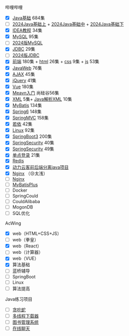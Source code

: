 哔哩哔哩

+ [x] [Java基础](https://www.bilibili.com/video/BV1mE411x7Wt/?spm_id_from=333.999.0.0&vd_source=da6b8372cd6b02c82a52737350aace72) 684集
+ [ ] [2024Java基础上](https://www.bilibili.com/video/BV1a5411y77c/?spm_id_from=333.999.0.0&vd_source=be5f5d73d5916fb5f5ce939101ef9391) + [2024Java基础中](https://www.bilibili.com/video/BV1Eb4y1P7iq/?spm_id_from=333.999.0.0&vd_source=be5f5d73d5916fb5f5ce939101ef9391) + [2024Java基础下](https://www.bilibili.com/video/BV1p7421N7XT/?spm_id_from=333.999.0.0&vd_source=be5f5d73d5916fb5f5ce939101ef9391) 
+ [x] [IDEA教程](https://www.bilibili.com/video/BV1y94y1m7Ew/?spm_id_from=333.999.0.0)  34集
+ [x] [MySQL](https://www.bilibili.com/video/BV1fx411X7BD/?spm_id_from=333.999.0.0&vd_source=da6b8372cd6b02c82a52737350aace72) 95集
+ [ ] [2024版MySQL](https://www.bilibili.com/video/BV1px421f7YW/?spm_id_from=333.999.0.0)
+ [x] [JDBC](https://www.bilibili.com/video/BV1Bt41137iB/?vd_source=da6b8372cd6b02c82a52737350aace72) 29集
+ [ ] [2024版JDBC](https://www.bilibili.com/video/BV19T421174Q/?spm_id_from=333.999.0.0&vd_source=da6b8372cd6b02c82a52737350aace72)
+ [x] [前端](https://www.bilibili.com/video/BV1hP411679m/?spm_id_from=333.1007.top_right_bar_window_history.content.click) 180集 + [html](https://www.bilibili.com/video/BV11t411K74Q/?spm_id_from=333.999.0.0) 26集 + [css](https://www.bilibili.com/video/BV1tt411M7Vj/?spm_id_from=333.999.0.0) 9集 + [js](https://www.bilibili.com/video/BV1Ft411N7R3/?spm_id_from=333.999.0.0) 53集
+ [x] [JavaWeb](https://www.bilibili.com/video/BV1Z3411C7NZ/?vd_source=da6b8372cd6b02c82a52737350aace72) 76集
+ [x] [AJAX](https://www.bilibili.com/video/BV1cR4y1P7B1/?vd_source=da6b8372cd6b02c82a52737350aace72) 45集
+ [x] [jQuery](https://www.bilibili.com/video/BV1Jg4y1B7n4/?spm_id_from=333.999.0.0&vd_source=da6b8372cd6b02c82a52737350aace72) 41集
+ [x] [Vue](https://www.bilibili.com/video/BV17h41137i4/?vd_source=da6b8372cd6b02c82a52737350aace72) 180集
+ [x] [Meavn入门](https://www.bilibili.com/video/BV1JN411G7gX?p=1&vd_source=da6b8372cd6b02c82a52737350aace72) 尚硅谷56集
+ [x] [XML](https://www.bilibili.com/video/BV1Et411N7Eg?p=1&vd_source=da6b8372cd6b02c82a52737350aace72) 5集+ [Java解析XML](https://www.bilibili.com/video/BV12x411h7xR/?spm_id_from=333.337.search-card.all.click&vd_source=da6b8372cd6b02c82a52737350aace72) 10集
+ [x] [MyBatis](https://www.bilibili.com/video/BV1JP4y1Z73S/?vd_source=da6b8372cd6b02c82a52737350aace72) 134集
+ [x] [Spring6](https://www.bilibili.com/video/BV1Ft4y1g7Fb/?vd_source=da6b8372cd6b02c82a52737350aace72) 148集
+ [x] [SpringMVC](https://www.bilibili.com/video/BV1sC411L76f/?vd_source=da6b8372cd6b02c82a52737350aace72) 158集
+ [x] [若依](https://www.bilibili.com/video/BV15k4y1A7Wb/?spm_id_from=333.788&vd_source=da6b8372cd6b02c82a52737350aace72) 42集
+ [x] [Linux](https://www.bilibili.com/video/BV1Nb421a7TV/?spm_id_from=333.976.0.0&vd_source=da6b8372cd6b02c82a52737350aace72) 92集
+ [x] [SpringBoot3](https://www.bilibili.com/video/BV1Km4y1k7bn/?spm_id_from=333.337.search-card.all.click) 200集
+ [x] [SpringSecurity](https://www.bilibili.com/video/BV1mm4y1X7Hc/?spm_id_from=333.337.search-card.all.click) 40集
+ [x] [SpringSecurity](https://www.bilibili.com/video/BV1DV4y1Z71y/?spm_id_from=333.976.0.0&vd_source=da6b8372cd6b02c82a52737350aace72) 49集
+ [x] [单点登录](https://www.bilibili.com/video/BV1ht4y1E7EL/?spm_id_from=333.337.search-card.all.click&vd_source=da6b8372cd6b02c82a52737350aace72) 21集
+ [x] [Redis](https://www.bilibili.com/video/BV1U24y1y7jF/?spm_id_from=333.976.0.0) 
+ [x] [动力云客前后端分离java项目](https://www.bilibili.com/video/BV1Fi4y1W7NZ/?vd_source=da6b8372cd6b02c82a52737350aace72) 
+ [x] [Nginx](https://www.bilibili.com/video/BV1F5411J7vK/?spm_id_from=333.337.search-card.all.click&vd_source=da6b8372cd6b02c82a52737350aace72) （😒太浅）
+ [ ] [Nginx]()
+ [ ] [MyBatisPlus](https://www.bilibili.com/video/BV1Bc411W7Wj/?spm_id_from=333.337.search-card.all.click) 
+ [ ] Docker
+ [ ] SpringCould
+ [ ] CouldAlibaba
+ [ ] MogonDB
+ [ ] SQL优化

AcWing

+ [x] web（HTML+CSS+JS）
+ [ ] web（拳皇）
+ [x] web（React）
+ [ ] web（计算器）
+ [x] web（VUE）
+ [x] 算法基础
+ [ ] 蓝桥辅导
+ [ ] SpringBoot
+ [ ] Linux
+ [ ] 算法提高

Java练习项目

+ [ ] [贪吃蛇](https://www.bilibili.com/video/BV1934y1u7B1)
+ [ ] [多线程下载器](typora://app/typemark/window.html)
+ [ ] [图书管理系统](https://www.bilibili.com/video/BV1tV411J77q)
+ [ ] [在线聊天](https://www.bilibili.com/video/BV1cw411c7uf)

